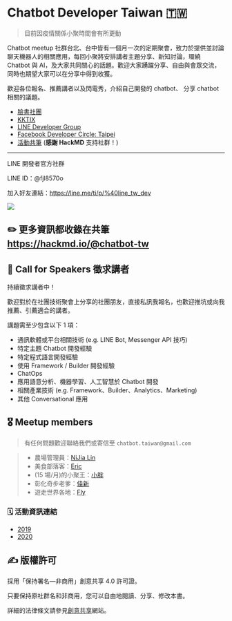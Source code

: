 # Chatbot Developer Taiwan 🇹🇼

> 目前因疫情關係小聚時間會有所更動

Chatbot meetup 社群台北、台中皆有一個月一次的定期聚會，致力於提供並討論聊天機器人的相關應用，每回小聚將安排講者主題分享、新知討論，環繞 Chatbot 與 AI，及大家共同關心的話題。歡迎大家踴躍分享、自由與會眾交流，同時也期望大家可以在分享中得到收獲。

歡迎各位報名、推薦講者以及閃電秀，介紹自己開發的 chatbot、 分享 chatbot 相關的議題。

- [臉書社團](https://www.facebook.com/groups/chatbot.tw)
- [KKTIX](https://chatbots.kktix.cc/)
- [LINE Developer Group](https://www.facebook.com/groups/linebot/)
- [Facebook Developer Circle: Taipei](https://www.facebook.com/groups/DevCTaipei/)
- [活動共筆](https://hackmd.io/@chatbot-tw) (**感謝 HackMD** 支持社群！)

---

LINE 開發者官方社群

LINE ID：@fjl8570o

加入好友連結：https://line.me/ti/p/%40line_tw_dev

![](https://qr-official.line.me/L/9AirZgJAgb.png)

## ✏️ 更多資訊都收錄在共筆 https://hackmd.io/@chatbot-tw

## 🙏 Call for Speakers 徵求講者

持續徵求講者中！

歡迎對於在社團技術聚會上分享的社團朋友，直接私訊我報名，也歡迎推坑或向我推薦、引薦適合的講者。

講題需至少包含以下 1 項：

- 通訊軟體或平台相關技術 (e.g. LINE Bot, Messenger API 技巧)
- 特定主題 Chatbot 開發經驗
- 特定程式語言開發經驗
- 使用 Framework / Builder 開發經驗
- ChatOps
- 應用語意分析、機器學習、人工智慧於 Chatbot 開發
- 相關產業技術 (e.g. Framework、Builder、Analytics、Marketing)
- 其他 Conversational 應用

## 🎖 Meetup members

> 有任何問題歡迎聯絡我們或寄信至 `chatbot.taiwan@gmail.com`

> - 農場管理員：[NiJia Lin](https://m.me/linnijia)
> - 美食部落客：[Eric](https://m.me/eric0324)
> - (15 場/月)的小聚王：[小胖](https://m.me/supergud.sf)
> - 彰化奇步老爹：[佳新](https://m.me/jarsing)
> - 遊走世界各地：[Fly](https://m.me/flyism)


### 🗓 活動資訊連結

- [2019](https://github.com/Chatbot-Taiwan/meetups/blob/master/taipei/2019.md)
- [2020](https://github.com/Chatbot-Taiwan/meetups/blob/master/taipei/2020.md)

## ✍️ 版權許可

採用「保持署名—非商用」創意共享 4.0 許可證。

只要保持原社群名和非商用，您可以自由地閱讀、分享、修改本書。

詳細的法律條文請參見[創意共享](http://creativecommons.org/licenses/by-nc/4.0/)網站。
